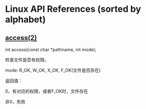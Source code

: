 # Linux API References (sorted by alphabet)

## [access(2)](https://man7.org/linux/man-pages/man2/access.2.html)

int access(const char *pathname, int mode);

检查文件是否有权限。

mode: R_OK, W_OK, X_OK,  F_OK(文件是否存在)

返回值：

0，有对应的权限，或者F_OK时，文件存在

非0，失败
